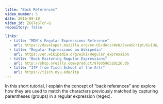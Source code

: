 ```yaml
---
title: "Back References"
video_number: 5
date: 2016-09-18
video_id: Z66TeSTcP-Q
repository: false

links:
  - title: "MDN's Regular Expressions Reference"
    url: https://developer.mozilla.org/en-US/docs/Web/JavaScript/Guide/Regular_Expressions
  - title: "Regular Expressions on Wikipedia"
    url: https://en.wikipedia.org/wiki/Regular_expression
  - title: "Book Mastering Regular Expressions"
    url: http://shop.oreilly.com/product/9780596528126.do
  - title: "ITP from Tisch School of the Arts"
    url: https://tisch.nyu.edu/itp
---
```


In this short tutorial, I explain the concept of "back references" and explore how they are used to match the characters previously matched by capturing parentheses (groups) in a regular expression (regex).
